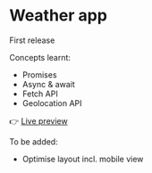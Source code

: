 # Weather app
First release

Concepts learnt:
- Promises
- Async & await
- Fetch API
- Geolocation API

👉 [Live preview](https://tubular-sunflower-b43ffc.netlify.app/)

To be added: 
- Optimise layout incl. mobile view
